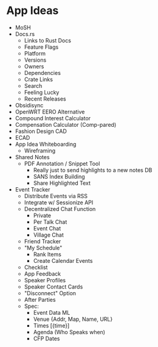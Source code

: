 # App Ideas

- MoSH
- Docs.rs
  - Links to Rust Docs
  - Feature Flags
  - Platform
  - Versions
  - Owners
  - Dependencies
  - Crate Links
  - Search
  - Feeling Lucky
  - Recent Releases
- Obsidisync
- OpenWRT EERO Alternative
- Compound Interest Calculator
- Compensation Calculator (Comp-pared)
- Fashion Design CAD
- ECAD
- App Idea Whiteboarding
  - Wireframing
- Shared Notes
  - PDF Annotation / Snippet Tool
    - Really just to send highlights to a new notes DB
    - SANS Index Building
    - Share Highlighted Text
- Event Tracker
  - Distribute Events via RSS
  - Integrate w/ Sessionize API
  - Decentralized Chat Function
    - Private
    - Per Talk Chat
    - Event Chat
    - Village Chat
  - Friend Tracker
  - "My Schedule"
    - Rank Items
    - Create Calendar Events
  - Checklist
  - App Feedback
  - Speaker Profiles
  - Speaker Contact Cards
  - "Disconnect" Option
  - After Parties
  - Spec:
    - Event Data ML
    - Venue {Addr, Map, Name, URL}
    - Times [{time}]
    - Agenda (Who Speaks when)
    - CFP Dates
